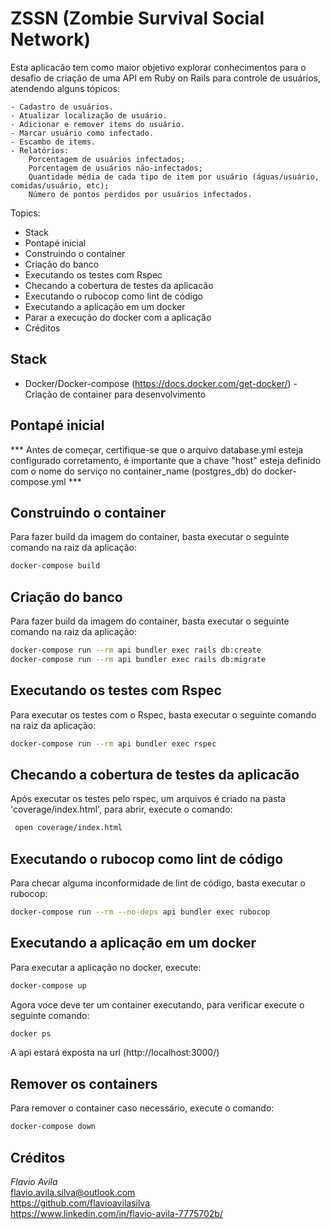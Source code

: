 # ZSSN (Zombie Survival Social Network)

Esta aplicacão tem como maior objetivo explorar conhecimentos para o desafio de criação de uma API em Ruby on Rails para controle de usuários, atendendo alguns tópicos:

    - Cadastro de usuários.
    - Atualizar localização de usuário.
    - Adicionar e remover items do usuário.
    - Marcar usuário como infectado.
    - Escambo de items.
    - Relatórios: 
        Porcentagem de usuários infectados; 
        Porcentagem de usuários não-infectados;
        Quantidade média de cada tipo de item por usuário (águas/usuário, comidas/usuário, etc);
        Número de pontos perdidos por usuários infectados.

Topics:

- Stack
- Pontapé inicial
- Construindo o container
- Criação do banco
- Executando os testes com Rspec
- Checando a cobertura de testes da aplicacão
- Executando o rubocop como lint de código
- Executando a aplicação em um docker
- Parar a execução do docker com a aplicação
- Créditos

## Stack

- Docker/Docker-compose (https://docs.docker.com/get-docker/) - Criação de container para desenvolvimento

## Pontapé inicial

*** Antes de começar, certifique-se que o arquivo database.yml esteja configurado corretamento, é importante que a chave "host" esteja definido com o nome do serviço no container_name (postgres_db) do docker-compose.yml ***

## Construindo o container 

Para fazer build da imagem do container, basta executar o seguinte comando na raiz da aplicação:

```bash
docker-compose build
```

## Criação do banco

Para fazer build da imagem do container, basta executar o seguinte comando na raiz da aplicação:
```bash
docker-compose run --rm api bundler exec rails db:create 
docker-compose run --rm api bundler exec rails db:migrate
```

## Executando os testes com Rspec

Para executar os testes com o Rspec, basta executar o seguinte comando na raiz da aplicação:

```bash
docker-compose run --rm api bundler exec rspec
```

## Checando a cobertura de testes da aplicacão

Após executar os testes pelo rspec, um arquivos é criado na pasta 'coverage/index.html', para abrir, execute o comando:

```bash
 open coverage/index.html
```

## Executando o rubocop como lint de código

Para checar alguma inconformidade de lint de código, basta executar o rubocop:

```bash
docker-compose run --rm --no-deps api bundler exec rubocop
```

## Executando a aplicação em um docker

Para executar a aplicação no docker, execute:

```bash
docker-compose up
```

Agora voce deve ter um container executando, para verificar execute o seguinte comando:

```bash
docker ps
```

A api estará exposta na url (http://localhost:3000/)

## Remover os containers

Para remover o container caso necessário, execute o comando:

```bash
docker-compose down
```

## Créditos

*Flavio Avila*<br>
flavio.avila.silva@outlook.com<br>
https://github.com/flavioavilasilva<br>
https://www.linkedin.com/in/flavio-avila-7775702b/
